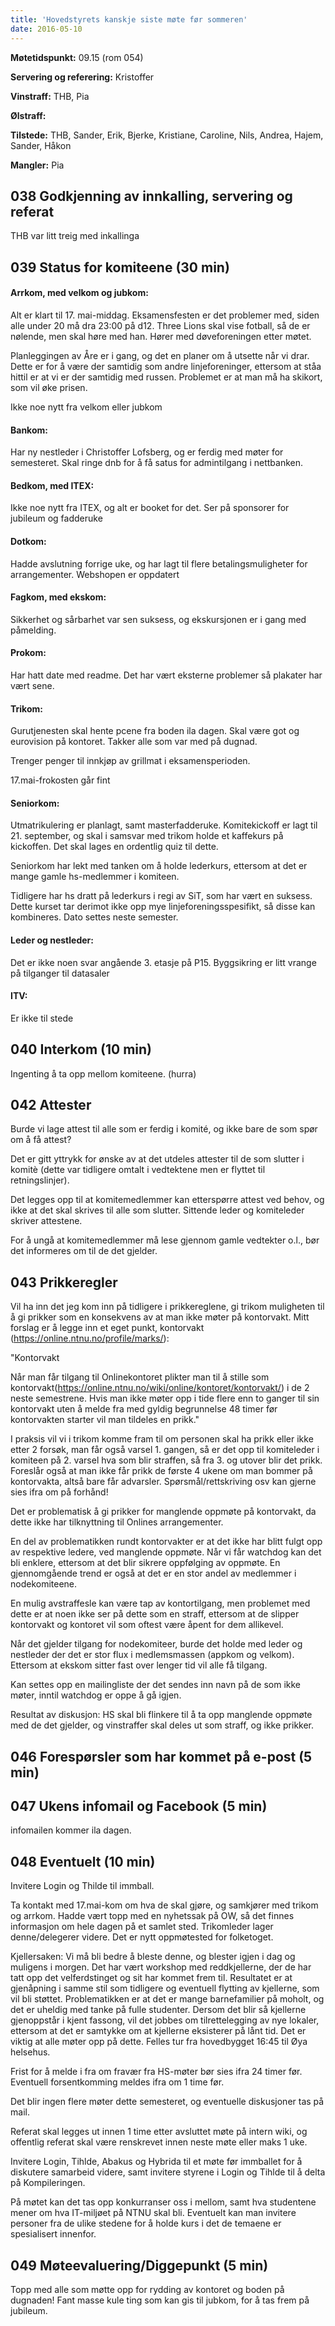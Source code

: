 ```yaml
---
title: 'Hovedstyrets kanskje siste møte før sommeren'
date: 2016-05-10
---
```


**Møtetidspunkt:** 09.15 (rom 054)

**Servering og referering:** Kristoffer

**Vinstraff:** THB, Pia

**Ølstraff:** 

**Tilstede:** THB, Sander, Erik, Bjerke, Kristiane, Caroline, Nils, Andrea, Hajem, Sander, Håkon

**Mangler:** Pia

## 038 Godkjenning av innkalling, servering og referat 

THB var litt treig med inkallinga

## 039 Status for komiteene (30 min)

#### Arrkom, med velkom og jubkom:

Alt er klart til 17. mai-middag. Eksamensfesten er det problemer med, siden alle under 20 må dra 23:00 på d12. Three Lions skal vise fotball, så de er nølende, men skal høre med han. Hører med døveforeningen etter møtet.

Planleggingen av Åre er i gang, og det en planer om å utsette når vi drar. Dette er for å være der samtidig som andre linjeforeninger, ettersom at ståa hittil er at vi er der samtidig med russen. Problemet er at man må ha skikort, som vil øke prisen.

Ikke noe nytt fra velkom eller jubkom

#### Bankom:  

Har ny nestleder i Christoffer Lofsberg, og er ferdig med møter for semesteret. Skal ringe dnb for å få satus for admintilgang i nettbanken.

#### Bedkom, med ITEX:  

Ikke noe nytt fra ITEX, og alt er booket for det. Ser på sponsorer for jubileum og fadderuke

#### Dotkom:

Hadde avslutning forrige uke, og har lagt til flere betalingsmuligheter for arrangementer. Webshopen er oppdatert

#### Fagkom, med ekskom:  

Sikkerhet og sårbarhet var sen suksess, og ekskursjonen er i gang med påmelding.

#### Prokom:  

Har hatt date med readme. Det har vært eksterne problemer så plakater har vært sene.

#### Trikom:  

Gurutjenesten skal hente pcene fra boden ila dagen. Skal være got og eurovision på kontoret. Takker alle som var med på dugnad. 

Trenger penger til innkjøp av grillmat i eksamensperioden.

17.mai-frokosten går fint

#### Seniorkom: 

Utmatrikulering er planlagt, samt masterfadderuke. Komitekickoff er lagt til 21. september, og skal i samsvar med trikom holde et kaffekurs på kickoffen. Det skal lages en ordentlig quiz til dette.

Seniorkom har lekt med tanken om å holde lederkurs, ettersom at det er mange gamle hs-medlemmer i komiteen. 

Tidligere har hs dratt på lederkurs i regi av SiT, som har vært en suksess. Dette kurset tar derimot ikke opp mye linjeforeningsspesifikt, så disse kan kombineres. Dato settes neste semester.

#### Leder og nestleder:  

Det er ikke noen svar angående 3. etasje på P15. Byggsikring er litt vrange på tilganger til datasaler

#### ITV: 

Er ikke til stede

## 040 Interkom (10 min) 

Ingenting å ta opp mellom komiteene. (hurra)

## 042 Attester

Burde vi lage attest til alle som er ferdig i komité, og ikke bare de som spør om å få attest?

Det er gitt yttrykk for ønske av at det utdeles attester til de som slutter i komitè (dette var tidligere omtalt i vedtektene men er flyttet til retningslinjer).

Det legges opp til at komitemedlemmer kan etterspørre attest ved behov, og ikke at det skal skrives til alle som slutter. Sittende leder og komiteleder skriver attestene.

For å ungå at komitemedlemmer må lese gjennom gamle vedtekter o.l., bør det informeres om til de det gjelder.

## 043 Prikkeregler

Vil ha inn det jeg kom inn på tidligere i prikkereglene, gi trikom muligheten til å gi prikker som en konsekvens av at man ikke møter på kontorvakt. Mitt forslag er å legge inn et eget punkt, kontorvakt (https://online.ntnu.no/profile/marks/):

"Kontorvakt

Når man får tilgang til Onlinekontoret plikter man til å stille som kontorvakt(https://online.ntnu.no/wiki/online/kontoret/kontorvakt/) i de 2 neste semestrene. Hvis man ikke møter opp i tide flere enn to ganger til sin kontorvakt uten å melde fra med gyldig begrunnelse 48 timer før kontorvakten starter vil man tildeles en prikk."

I praksis vil vi i trikom komme fram til om personen skal ha prikk eller ikke etter 2 forsøk, man får også varsel 1. gangen, så er det opp til komiteleder i komiteen på 2. varsel hva som blir straffen, så fra 3. og utover blir det prikk. Foreslår også at man ikke får prikk de første 4 ukene om man bommer på kontorvakta, altså bare får advarsler.
Spørsmål/rettskriving osv kan gjerne sies ifra om på forhånd!

Det er problematisk å gi prikker for manglende oppmøte på kontorvakt, da dette ikke har tilknyttning til Onlines arrangementer. 

En del av problematikken rundt kontorvakter er at det ikke har blitt fulgt opp av respektive ledere, ved manglende oppmøte. Når vi får watchdog kan det bli enklere, ettersom at det blir sikrere oppfølging av oppmøte. En gjennomgående trend er også at det er en stor andel av medlemmer i nodekomiteene. 

En mulig avstraffesle kan være tap av kontortilgang, men problemet med dette er at noen ikke ser på dette som en straff, ettersom at de slipper kontorvakt og kontoret vil som oftest være åpent for dem allikevel.

Når det gjelder tilgang for nodekomiteer, burde det holde med leder og nestleder der det er stor flux i medlemsmassen (appkom og velkom). Ettersom at ekskom sitter fast over lenger tid vil alle få tilgang.

Kan settes opp en mailingliste der det sendes inn navn på de som ikke møter, inntil watchdog er oppe å gå igjen.

Resultat av diskusjon: HS skal bli flinkere til å ta opp manglende oppmøte med de det gjelder, og vinstraffer skal deles ut som straff, og ikke prikker.

## 046 Forespørsler som har kommet på e-post (5 min) 

## 047 Ukens infomail og Facebook (5 min)  

infomailen kommer ila dagen.

## 048 Eventuelt (10 min)

Invitere Login og Thilde til immball.

Ta kontakt med 17.mai-kom om hva de skal gjøre, og samkjører med trikom og arrkom. Hadde vært topp med en nyhetssak på OW, så det finnes informasjon om hele dagen på et samlet sted. Trikomleder lager denne/delegerer videre. Det er nytt oppmøtested for folketoget.

Kjellersaken: Vi må bli bedre å bleste denne, og blester igjen i dag og muligens i morgen. 
Det har vært workshop med reddkjellerne, der de har tatt opp det velferdstinget og sit har kommet frem til. Resultatet er at gjenåpning i samme stil som tidligere og eventuell flytting av kjellerne, som vil bli støttet. Problematikken er at det er mange barnefamilier på moholt, og det er uheldig med tanke på fulle studenter. Dersom det blir så kjellerne gjenoppstår i kjent fassong, vil det jobbes om tilrettelegging av nye lokaler, ettersom at det er samtykke om at kjellerne eksisterer på lånt tid. Det er viktig at alle møter opp på dette. Felles tur fra hovedbygget 16:45 til Øya helsehus.

Frist for å melde i fra om fravær fra HS-møter bør sies ifra 24 timer før. Eventuell forsentkomming meldes ifra om 1 time før.

Det blir ingen flere møter dette semesteret, og eventuelle diskusjoner tas på mail.

Referat skal legges ut innen 1 time etter avsluttet møte på intern wiki, og offentlig referat skal være renskrevet innen neste møte eller maks 1 uke.

Invitere Login, Tihlde, Abakus og Hybrida til et møte før immballet for å diskutere samarbeid videre, samt invitere styrene i Login og Tihlde til å delta på Kompileringen. 

På møtet kan det tas opp konkurranser oss i mellom, samt hva studentene mener om hva IT-miljøet på NTNU skal bli. Eventuelt kan man invitere personer fra de ulike stedene for å holde kurs i det de temaene er spesialisert innenfor. 

## 049 Møteevaluering/Diggepunkt (5 min)

Topp med alle som møtte opp for rydding av kontoret og boden på dugnaden! Fant masse kule ting som kan gis til jubkom, for å tas frem på jubileum.
